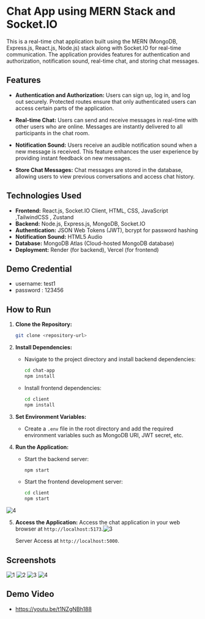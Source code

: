 # Chat App using MERN Stack and Socket.IO

This is a real-time chat application built using the MERN (MongoDB, Express.js, React.js, Node.js) stack along with Socket.IO for real-time communication. The application provides features for authentication and authorization, notification sound, real-time chat, and storing chat messages.

## Features

- **Authentication and Authorization:** Users can sign up, log in, and log out securely. Protected routes ensure that only authenticated users can access certain parts of the application.

- **Real-time Chat:** Users can send and receive messages in real-time with other users who are online. Messages are instantly delivered to all participants in the chat room.

- **Notification Sound:** Users receive an audible notification sound when a new message is received. This feature enhances the user experience by providing instant feedback on new messages.

- **Store Chat Messages:** Chat messages are stored in the database, allowing users to view previous conversations and access chat history.

## Technologies Used

- **Frontend:** React.js, Socket.IO Client, HTML, CSS, JavaScript ,TailwindCSS , Zustand 
- **Backend:** Node.js, Express.js, MongoDB, Socket.IO
- **Authentication:** JSON Web Tokens (JWT), bcrypt for password hashing
- **Notification Sound:** HTML5 Audio 
- **Database:** MongoDB Atlas (Cloud-hosted MongoDB database)
- **Deployment:** Render (for backend), Vercel (for frontend)

## Demo Credential
- username: test1
- password : 123456 

## How to Run

1. **Clone the Repository:**
   ```bash
   git clone <repository-url>
   ```

2. **Install Dependencies:**
   - Navigate to the project directory and install backend dependencies:
     ```bash
     cd chat-app
     npm install
     ```
   - Install frontend dependencies:
     ```bash
     cd client
     npm install
     ```

3. **Set Environment Variables:**
   - Create a `.env` file in the root directory and add the required environment variables such as MongoDB URI, JWT secret, etc.

4. **Run the Application:**
   - Start the backend server:
     ```bash
     npm start
     ```
   - Start the frontend development server:
     ```bash
     cd client
     npm start
     ```
![4](https://github.com/Kumarsatwik/ChatApp/assets/38569860/0c67800a-068f-4428-9f65-6a0e029b13b1)

5. **Access the Application:**
   Access the chat application in your web browser at `http://localhost:5173`.![3](https://github.com/Kumarsatwik/ChatApp/assets/38569860/91d4a84c-9946-443a-a7fe-933b69df4a38)

   Server Access  at `http://localhost:5000`.

## Screenshots

![1](https://github.com/Kumarsatwik/ChatApp/assets/38569860/740f3f95-2d45-48ef-9ac9-eb84eb47c2e8)
![2](https://github.com/Kumarsatwik/ChatApp/assets/38569860/288a5b1b-540c-4c7d-aa3f-e5df87df3f06)
![3](https://github.com/Kumarsatwik/ChatApp/assets/38569860/595b9b15-ef8c-4e2d-8e35-95575e1645bb)
![4](https://github.com/Kumarsatwik/ChatApp/assets/38569860/d6acc82e-c284-4ec4-a641-18c461b4278d)

## Demo Video
- https://youtu.be/t1NZgNBh188
